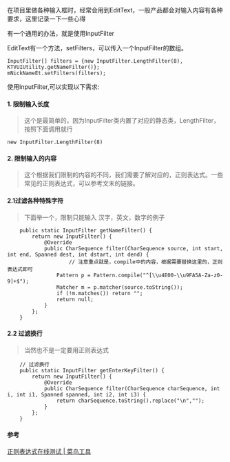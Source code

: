 在项目里做各种输入框时，经常会用到EditText，一般产品都会对输入内容有各种要求，这里记录一下一些心得

有一个通用的办法，就是使用InputFilter

EditText有一个方法，setFilters，可以传入一个InputFilter的数组。

```
InputFilter[] filters = {new InputFilter.LengthFilter(8), KTVUIUtility.getNameFilter()};
mNickNameEt.setFilters(filters);
```

使用InputFilter,可以实现以下需求:

#### 1. 限制输入长度

> 这个是最简单的，因为InputFilter类内置了对应的静态类，LengthFilter，按照下面调用就行

`new InputFilter.LengthFilter(8)`

#### 2. 限制输入的内容

> 这个根据我们限制的内容的不同，我们需要了解对应的，正则表达式。一些常见的正则表达式，可以参考文末的链接。

#### 2.1过滤各种特殊字符

> 下面举一个，限制只能输入 汉字，英文，数字的例子

```
    public static InputFilter getNameFilter() {
        return new InputFilter() {
            @Override
            public CharSequence filter(CharSequence source, int start, int end, Spanned dest, int dstart, int dend) {
            		// 注意重点就是，compile中的内容，根据需要替换这里的，正则表达式即可
                Pattern p = Pattern.compile("^[\\u4E00-\\u9FA5A-Za-z0-9]+$");
                Matcher m = p.matcher(source.toString());
                if (!m.matches()) return "";
                return null;
            }
        };
    }
```

#### 2.2 过滤换行

> 当然也不是一定要用正则表达式

```
    // 过滤换行
    public static InputFilter getEnterKeyFilter() {
        return new InputFilter() {
            @Override
            public CharSequence filter(CharSequence charSequence, int i, int i1, Spanned spanned, int i2, int i3) {
                return charSequence.toString().replace("\n","");
            }
        };
    }
```



#### 参考

[正则表达式在线测试 | 菜鸟工具](https://c.runoob.com/front-end/854)

